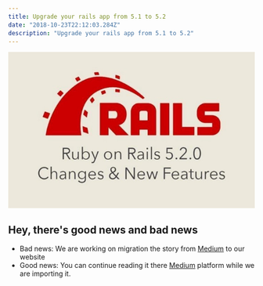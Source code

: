 ```yaml
---
title: Upgrade your rails app from 5.1 to 5.2
date: "2018-10-23T22:12:03.284Z"
description: "Upgrade your rails app from 5.1 to 5.2"
---
```


![Rails](./rails.jpeg)

## Hey, there's good news and bad news

- Bad news: We are working on migration the story from [Medium](https://medium.com/@bojanmajed/upgrade-your-rails-app-from-5-1-to-5-2-ad8465ac8c70) to our website
- Good news: You can continue reading it there [Medium](https://medium.com/@bojanmajed/upgrade-your-rails-app-from-5-1-to-5-2-ad8465ac8c70) platform while we are importing it.